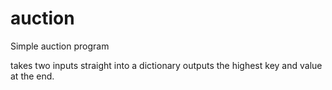 # auction
Simple auction program

takes two inputs straight into a dictionary 
outputs the highest key and value at the end.
